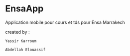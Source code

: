 # EnsaApp
Application mobile pour cours et tds pour Ensa Marrakech


created by :

    Yassir Karroum

    Abdellah Elouassif
